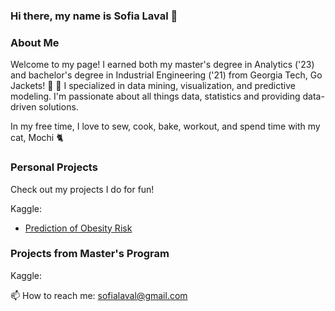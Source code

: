 ### Hi there, my name is Sofia Laval 👋
### About Me
Welcome to my page! I earned both my master's degree in Analytics ('23) and bachelor's degree in Industrial Engineering ('21) from Georgia Tech, Go Jackets! 🐝 💛 I specialized in data mining, visualization, and predictive modeling. I'm passionate about all things data, statistics and providing data-driven solutions. 

In my free time, I love to sew, cook, bake, workout, and spend time with my cat, Mochi 🐈 

### Personal Projects 
Check out my projects I do for fun! 

Kaggle: 
- [Prediction of Obesity Risk](https://github.com/sofialaval/Kaggle_Competition-Prediction_of_Obesity_Risk)

### Projects from Master's Program
Kaggle: 


📫 How to reach me: sofialaval@gmail.com
<!--
**sofialaval/sofialaval** is a ✨ _special_ ✨ repository because its `README.md` (this file) appears on your GitHub profile.

Here are some ideas to get you started:

- 🔭 I’m currently working on ...
- 🌱 I’m currently learning ...
- 👯 I’m looking to collaborate on ...
- 🤔 I’m looking for help with ...
- 💬 Ask me about ...
- 📫 How to reach me: ...
- 😄 Pronouns: ...
- ⚡ Fun fact: ...
-->
